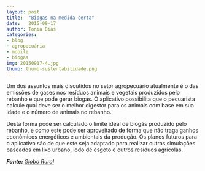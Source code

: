 ```yaml
---
layout: post
title:  "Biogás na medida certa"
date:   2015-09-17
author: Tonia Dias
categories: 
- blog
- agropecuária
- mobile
- biogas
img: 20150917-4.jpg
thumb: thumb-sustentabilidade.png
---
```


Um dos assuntos mais discutidos no setor agropecuário atualmente é o das emissões de gases nos resíduos animais e vegetais produzidos pelo rebanho e que pode gerar biogás. O aplicativo possibilita que o pecuarista calcule qual deve ser o melhor digestor para os animais com base em sua idade e o número de animais no rebanho. <!--more-->

Desta forma pode ser calculado o limite ideal de biogás produzido pelo rebanho, e como este pode ser aproveitado de forma que não traga ganhos econômicos energéticos e ambientais da produção. Os planos futuros para o aplicativo são de que este seja adaptado para realizar outras simulações baseados em lixo urbano, iodo de esgoto e outros resíduos agrícolas.

<i><b>Fonte: </b><a href="http://revistagloborural.globo.com/Tecnologia-no-Campo/noticia/2015/09/biogas-na-medida-certa.html">Globo Rural</a></i>